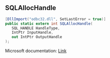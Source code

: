 ## SQLAllocHandle

```csharp
[DllImport("odbc32.dll", SetLastError = true)]
public static extern int SQLAllocHandle(
   SQL_HANDLE HandleType,
   IntPtr InputHandle,
   out IntPtr OutputHandle
);
```

Microsoft documentation: [Link](https://docs.microsoft.com/en-us/sql/odbc/reference/syntax/sqlallochandle-function)
